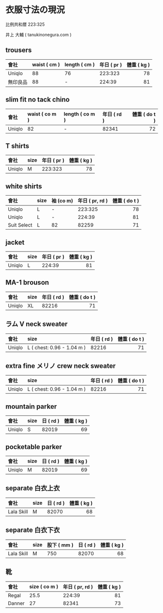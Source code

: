 # 衣服寸法の現況

比例共和暦 223:325

井上 大輔 ( tanukinonegura.com )

## trousers

|會社|waist ( cm )|length ( cm )|年日 ( pr )|體重 ( kg )|
|:---|:---|:---|:---|---:|
|Uniqlo|88|76|223:323|78|
|無印良品|88|-|224:39|81|

## slim fit no tack chino

|會社|waist ( co m )|length ( co m )|年日 ( rd )|體重 ( do t )|
|:---|:---|:---|:---|---:|
|Uniqlo|82|-|82341|72|

## T shirts

|會社|size|年日 ( pr )|體重 ( kg )|
|:---|:---|:---|---:|
|Uniqlo|M|223:323|78|

## white shirts

|會社|size|袖 (co m)|年日 ( pr, rd )|體重 ( do t )|
|:---|:---|:---|:---|---:|
|Uniqlo|L|-|223:325|78|
|Uniqlo|L|-|224:39|81|
|Suit Select|L|82|82259|71|
## jacket

|會社|size|年日 ( pr )|體重 ( kg )|
|:---|:---|:---|---:|
|Uniqlo|L|224:39|81|

## MA-1 brouson

|會社|size|年日 ( rd )|體重 ( do t )|
|:---|:---|:---|---:|
|Uniqlo|XL|82216|71|

## ラム V neck sweater

|會社|size|年日 ( rd )|體重 ( do t )|
|:---|:---|:---|---:|
|Uniqlo|L ( chest: 0.96 - 1.04 m ) |82216|71|

## extra fine メリノ crew neck sweater

|會社|size|年日 ( rd )|體重 ( do t )|
|:---|:---|:---|---:|
|Uniqlo|L ( chest: 0.96 - 1.04 m ) |82216|71|

## mountain parker

|會社|size|日 ( rd )|體重 ( kg )|
|:---|:---|:---|---:|
|Uniqlo|S|82019|69|

## pocketable parker

|會社|size|日 ( rd )|體重 ( kg )|
|:---|:---|:---|---:|
|Uniqlo|M|82019|69|

## separate 白衣上衣

|會社|size|日 ( rd )|體重 ( kg )|
|:---|:---|:---|---:|
|Lala Skill|M|82070|68|

## separate 白衣下衣

|會社|size|股下 ( mm )|日 ( rd )|體重 ( kg )|
|:---|:---|:---|:---|---:|
|Lala Skill|M|750|82070|68|


## 靴

|會社|size ( co m )|年日 ( pr, rd )|體重 ( kg )|
|:---|:---|:---|---:|
|Regal|25.5|224:39|81|
|Danner|27|82341|73|

